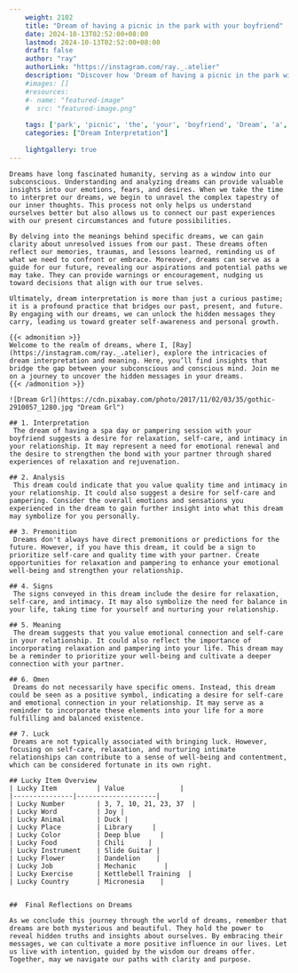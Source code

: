 ```yaml
---
    weight: 2102
    title: "Dream of having a picnic in the park with your boyfriend"  # Assuming 'title' column exists
    date: 2024-10-13T02:52:00+08:00
    lastmod: 2024-10-13T02:52:00+08:00
    draft: false
    author: "ray"
    authorLink: "https://instagram.com/ray._.atelier"
    description: "Discover how 'Dream of having a picnic in the park with your boyfriend' can interpret your future and uncover its significant meanings in your life."
    #images: []
    #resources:
    #- name: "featured-image"
    #  src: "featured-image.png"
    
    tags: ['park', 'picnic', 'the', 'your', 'boyfriend', 'Dream', 'a', 'in', 'of', 'with', 'having']
    categories: ["Dream Interpretation"]
    
    lightgallery: true
---
```

    
    Dreams have long fascinated humanity, serving as a window into our subconscious. Understanding and analyzing dreams can provide valuable insights into our emotions, fears, and desires. When we take the time to interpret our dreams, we begin to unravel the complex tapestry of our inner thoughts. This process not only helps us understand ourselves better but also allows us to connect our past experiences with our present circumstances and future possibilities.
    
    By delving into the meanings behind specific dreams, we can gain clarity about unresolved issues from our past. These dreams often reflect our memories, traumas, and lessons learned, reminding us of what we need to confront or embrace. Moreover, dreams can serve as a guide for our future, revealing our aspirations and potential paths we may take. They can provide warnings or encouragement, nudging us toward decisions that align with our true selves.
    
    Ultimately, dream interpretation is more than just a curious pastime; it is a profound practice that bridges our past, present, and future. By engaging with our dreams, we can unlock the hidden messages they carry, leading us toward greater self-awareness and personal growth.
    
    {{< admonition >}}
    Welcome to the realm of dreams, where I, [Ray](https://instagram.com/ray._.atelier), explore the intricacies of dream interpretation and meaning. Here, you’ll find insights that bridge the gap between your subconscious and conscious mind. Join me on a journey to uncover the hidden messages in your dreams.
    {{< /admonition >}}
    
    ![Dream Grl](https://cdn.pixabay.com/photo/2017/11/02/03/35/gothic-2910057_1280.jpg "Dream Grl")
    
    ## 1. Interpretation
     The dream of having a spa day or pampering session with your boyfriend suggests a desire for relaxation, self-care, and intimacy in your relationship. It may represent a need for emotional renewal and the desire to strengthen the bond with your partner through shared experiences of relaxation and rejuvenation.
    
    ## 2. Analysis
     This dream could indicate that you value quality time and intimacy in your relationship. It could also suggest a desire for self-care and pampering. Consider the overall emotions and sensations you experienced in the dream to gain further insight into what this dream may symbolize for you personally.
    
    ## 3. Premonition
     Dreams don't always have direct premonitions or predictions for the future. However, if you have this dream, it could be a sign to prioritize self-care and quality time with your partner. Create opportunities for relaxation and pampering to enhance your emotional well-being and strengthen your relationship.
    
    ## 4. Signs
     The signs conveyed in this dream include the desire for relaxation, self-care, and intimacy. It may also symbolize the need for balance in your life, taking time for yourself and nurturing your relationship.
    
    ## 5. Meaning
     The dream suggests that you value emotional connection and self-care in your relationship. It could also reflect the importance of incorporating relaxation and pampering into your life. This dream may be a reminder to prioritize your well-being and cultivate a deeper connection with your partner.
    
    ## 6. Omen
     Dreams do not necessarily have specific omens. Instead, this dream could be seen as a positive symbol, indicating a desire for self-care and emotional connection in your relationship. It may serve as a reminder to incorporate these elements into your life for a more fulfilling and balanced existence.
    
    ## 7. Luck
     Dreams are not typically associated with bringing luck. However, focusing on self-care, relaxation, and nurturing intimate relationships can contribute to a sense of well-being and contentment, which can be considered fortunate in its own right.
    
    ## Lucky Item Overview
    | Lucky Item          | Value              |
    |---------------|--------------------|
    | Lucky Number        | 3, 7, 10, 21, 23, 37  |
    | Lucky Word          | Joy |
    | Lucky Animal        | Duck |
    | Lucky Place         | Library     |
    | Lucky Color         | Deep blue     |
    | Lucky Food          | Chili      |
    | Lucky Instrument    | Slide Guitar |
    | Lucky Flower        | Dandelion    |
    | Lucky Job           | Mechanic       |
    | Lucky Exercise      | Kettlebell Training  |
    | Lucky Country       | Micronesia    |
    
    
    ##  Final Reflections on Dreams
    
    As we conclude this journey through the world of dreams, remember that dreams are both mysterious and beautiful. They hold the power to reveal hidden truths and insights about ourselves. By embracing their messages, we can cultivate a more positive influence in our lives. Let us live with intention, guided by the wisdom our dreams offer. Together, may we navigate our paths with clarity and purpose.
    
